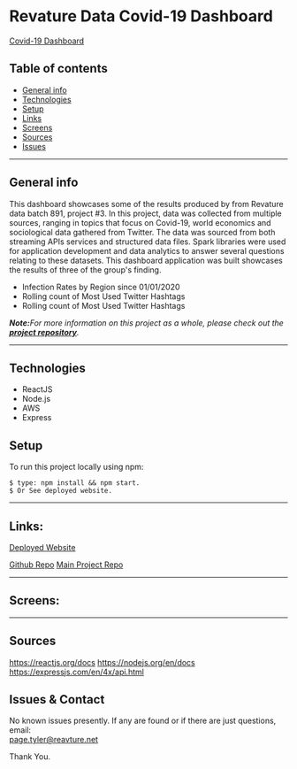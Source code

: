 # Revature Data Covid-19 Dashboard

[Covid-19 Dashboard](https://sapling-zoneclocks.herokuapp.com/)

## Table of contents
* [General info](#general-info)
* [Technologies](#technologies)
* [Setup](#setup)
* [Links](#links)
* [Screens](#screen-grabs)
* [Sources](#sources)
* [Issues](#issues)

___

## General info
This dashboard showcases some of the results produced by from Revature data batch 891, project #3. In this project, data was collected from multiple sources, ranging in topics that focus on Covid-19, world economics and sociological data gathered from Twitter. The data was sourced from both streaming APIs services and structured data files. Spark libraries were used for application development and data analytics to answer several questions relating to these datasets. This dashboard application was built showcases the results of three of the group's finding.
<ul>
    <li>Infection Rates by Region since 01/01/2020</li>
    <li>Rolling count of Most Used Twitter Hashtags</li>
    <li>Rolling count of Most Used Twitter Hashtags</li>
</ul>

<em><p><b>Note:</b>For more information on this project as a whole, please check out the <a href='https://github.com/891-MehrabRahman-CovidAnalysis/covid-analysis-1' target="_blank"><b>project repository</b></a>.</p></em>
___

## Technologies
* ReactJS
* Node.js
* AWS
* Express

	
## Setup
To run this project locally using npm:
```
$ type: npm install && npm start.
$ Or See deployed website.  
```
___

## Links:
[Deployed Website](https://covid-data-dashbrd.herokuapp.com/)

[Github Repo](https://github.com/drthisguy/covid-dashboard)
[Main Project Repo](https://github.com/891-MehrabRahman-CovidAnalysis/covid-analysis-1)

___

## Screens:

___

## Sources
https://reactjs.org/docs
https://nodejs.org/en/docs
https://expressjs.com/en/4x/api.html


## Issues & Contact

No known issues presently. 
If any are found or if there are just questions, email:  
page.tyler@reavture.net 

Thank You.